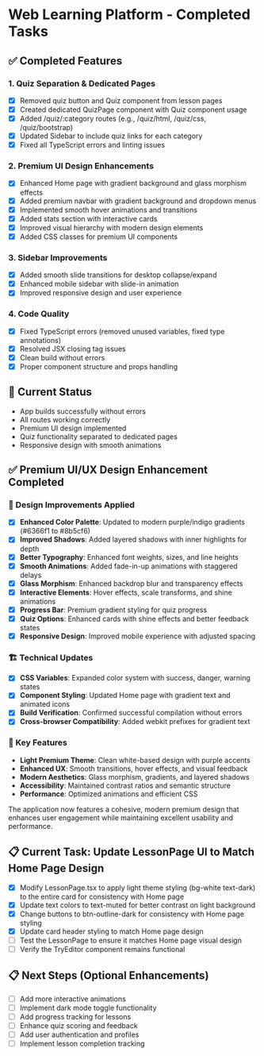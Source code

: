 # Web Learning Platform - Completed Tasks

## ✅ Completed Features

### 1. Quiz Separation & Dedicated Pages
- [x] Removed quiz button and Quiz component from lesson pages
- [x] Created dedicated QuizPage component with Quiz component usage
- [x] Added /quiz/:category routes (e.g., /quiz/html, /quiz/css, /quiz/bootstrap)
- [x] Updated Sidebar to include quiz links for each category
- [x] Fixed all TypeScript errors and linting issues

### 2. Premium UI Design Enhancements
- [x] Enhanced Home page with gradient background and glass morphism effects
- [x] Added premium navbar with gradient background and dropdown menus
- [x] Implemented smooth hover animations and transitions
- [x] Added stats section with interactive cards
- [x] Improved visual hierarchy with modern design elements
- [x] Added CSS classes for premium UI components

### 3. Sidebar Improvements
- [x] Added smooth slide transitions for desktop collapse/expand
- [x] Enhanced mobile sidebar with slide-in animation
- [x] Improved responsive design and user experience

### 4. Code Quality
- [x] Fixed TypeScript errors (removed unused variables, fixed type annotations)
- [x] Resolved JSX closing tag issues
- [x] Clean build without errors
- [x] Proper component structure and props handling

## 🎯 Current Status
- App builds successfully without errors
- All routes working correctly
- Premium UI design implemented
- Quiz functionality separated to dedicated pages
- Responsive design with smooth animations

## ✅ Premium UI/UX Design Enhancement Completed

### 🎨 Design Improvements Applied
- [x] **Enhanced Color Palette**: Updated to modern purple/indigo gradients (#6366f1 to #8b5cf6)
- [x] **Improved Shadows**: Added layered shadows with inner highlights for depth
- [x] **Better Typography**: Enhanced font weights, sizes, and line heights
- [x] **Smooth Animations**: Added fade-in-up animations with staggered delays
- [x] **Glass Morphism**: Enhanced backdrop blur and transparency effects
- [x] **Interactive Elements**: Hover effects, scale transforms, and shine animations
- [x] **Progress Bar**: Premium gradient styling for quiz progress
- [x] **Quiz Options**: Enhanced cards with shine effects and better feedback states
- [x] **Responsive Design**: Improved mobile experience with adjusted spacing

### 🏗️ Technical Updates
- [x] **CSS Variables**: Expanded color system with success, danger, warning states
- [x] **Component Styling**: Updated Home page with gradient text and animated icons
- [x] **Build Verification**: Confirmed successful compilation without errors
- [x] **Cross-browser Compatibility**: Added webkit prefixes for gradient text

### 🎯 Key Features
- **Light Premium Theme**: Clean white-based design with purple accents
- **Enhanced UX**: Smooth transitions, hover effects, and visual feedback
- **Modern Aesthetics**: Glass morphism, gradients, and layered shadows
- **Accessibility**: Maintained contrast ratios and semantic structure
- **Performance**: Optimized animations and efficient CSS

The application now features a cohesive, modern premium design that enhances user engagement while maintaining excellent usability and performance.

## 📋 Current Task: Update LessonPage UI to Match Home Page Design
- [x] Modify LessonPage.tsx to apply light theme styling (bg-white text-dark) to the entire card for consistency with Home page
- [x] Update text colors to text-muted for better contrast on light background
- [x] Change buttons to btn-outline-dark for consistency with Home page styling
- [x] Update card header styling to match Home page design
- [ ] Test the LessonPage to ensure it matches Home page visual design
- [ ] Verify the TryEditor component remains functional

## 📋 Next Steps (Optional Enhancements)
- [ ] Add more interactive animations
- [ ] Implement dark mode toggle functionality
- [ ] Add progress tracking for lessons
- [ ] Enhance quiz scoring and feedback
- [ ] Add user authentication and profiles
- [ ] Implement lesson completion tracking
